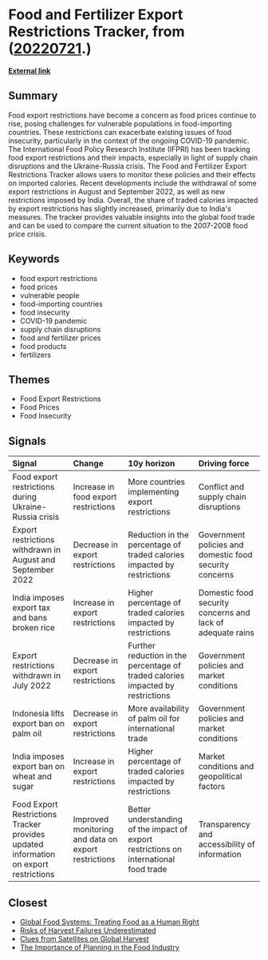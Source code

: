 # __Food and Fertilizer Export Restrictions Tracker__, from ([20220721](https://kghosh.substack.com/p/20220721).)

__[External link](https://www.foodsecurityportal.org/tools/COVID-19-food-trade-policy-tracker)__



## Summary

Food export restrictions have become a concern as food prices continue to rise, posing challenges for vulnerable populations in food-importing countries. These restrictions can exacerbate existing issues of food insecurity, particularly in the context of the ongoing COVID-19 pandemic. The International Food Policy Research Institute (IFPRI) has been tracking food export restrictions and their impacts, especially in light of supply chain disruptions and the Ukraine-Russia crisis. The Food and Fertilizer Export Restrictions Tracker allows users to monitor these policies and their effects on imported calories. Recent developments include the withdrawal of some export restrictions in August and September 2022, as well as new restrictions imposed by India. Overall, the share of traded calories impacted by export restrictions has slightly increased, primarily due to India's measures. The tracker provides valuable insights into the global food trade and can be used to compare the current situation to the 2007-2008 food price crisis.

## Keywords

* food export restrictions
* food prices
* vulnerable people
* food-importing countries
* food insecurity
* COVID-19 pandemic
* supply chain disruptions
* food and fertilizer prices
* food products
* fertilizers

## Themes

* Food Export Restrictions
* Food Prices
* Food Insecurity

## Signals

| Signal                                                                               | Change                                              | 10y horizon                                                                           | Driving force                                              |
|:-------------------------------------------------------------------------------------|:----------------------------------------------------|:--------------------------------------------------------------------------------------|:-----------------------------------------------------------|
| Food export restrictions during Ukraine-Russia crisis                                | Increase in food export restrictions                | More countries implementing export restrictions                                       | Conflict and supply chain disruptions                      |
| Export restrictions withdrawn in August and September 2022                           | Decrease in export restrictions                     | Reduction in the percentage of traded calories impacted by restrictions               | Government policies and domestic food security concerns    |
| India imposes export tax and bans broken rice                                        | Increase in export restrictions                     | Higher percentage of traded calories impacted by restrictions                         | Domestic food security concerns and lack of adequate rains |
| Export restrictions withdrawn in July 2022                                           | Decrease in export restrictions                     | Further reduction in the percentage of traded calories impacted by restrictions       | Government policies and market conditions                  |
| Indonesia lifts export ban on palm oil                                               | Decrease in export restrictions                     | More availability of palm oil for international trade                                 | Government policies and market conditions                  |
| India imposes export ban on wheat and sugar                                          | Increase in export restrictions                     | Higher percentage of traded calories impacted by restrictions                         | Market conditions and geopolitical factors                 |
| Food Export Restrictions Tracker provides updated information on export restrictions | Improved monitoring and data on export restrictions | Better understanding of the impact of export restrictions on international food trade | Transparency and accessibility of information              |

## Closest

* [Global Food Systems: Treating Food as a Human Right](c21f7a31bf1c99ef78e154ae4249e712)
* [Risks of Harvest Failures Underestimated](9bebaea9ed2c74b635c7ffbedc039556)
* [Clues from Satellites on Global Harvest](b99e8d470f4bd969ae5ec423c534eeee)
* [The Importance of Planning in the Food Industry](5bb40df4b040c9f780e9fe7ffb0a0b82)
